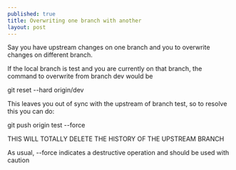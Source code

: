 ```yaml
---
published: true
title: Overwriting one branch with another
layout: post
---
```

Say you have upstream changes on one branch and you to overwrite changes on different branch.

If the local branch is test and you are currently on that branch, the command to overwrite from branch dev would be

git reset --hard origin/dev

This leaves you out of sync with the upstream of branch test, so to resolve this you can do:

git push origin test --force

THIS WILL TOTALLY DELETE THE HISTORY OF THE UPSTREAM BRANCH

As usual, --force indicates a destructive operation and should be used with caution